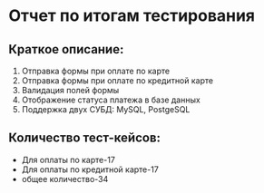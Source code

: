 # Отчет по итогам тестирования

## Краткое описание:

1. Отправка формы при оплате по карте
2. Отправка формы при оплате по кредитной карте
3. Валидация полей формы
4. Отображение статуса платежа в базе данных
5. Поддержка двух СУБД: MySQL, PostgeSQL

## Количество тест-кейсов:

+ Для оплаты по карте-17
+ Для оплаты по кредитной карте-17
+ общее количество-34
